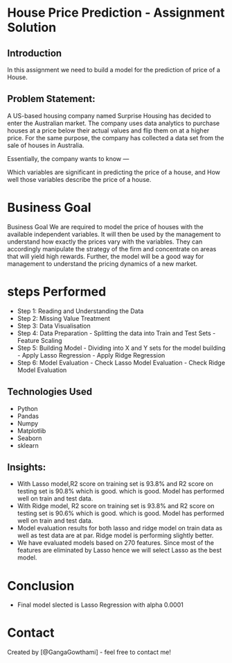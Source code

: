 #  House Price Prediction - Assignment Solution 

## Introduction
In this assignment we need to build a model for the prediction of price of a House.



## Problem Statement:

A US-based housing company named Surprise Housing has decided to enter the Australian market. The company uses data analytics to purchase houses at a price below their actual values and flip them on at a higher price. For the same purpose, the company has collected a data set from the sale of houses in Australia.

Essentially, the company wants to know —

Which variables are significant in predicting the price of a house, and
How well those variables describe the price of a house.

# Business Goal
Business Goal We are required to model the price of houses with the available independent variables. It will then be used by the management to understand how exactly the prices vary with the variables. They can accordingly manipulate the strategy of the firm and concentrate on areas that will yield high rewards. Further, the model will be a good way for management to understand the pricing dynamics of a new market.


# steps Performed

- Step 1: Reading and Understanding the Data
- Step 2: Missing Value Treatment
- Step 3: Data Visualisation
- Step 4: Data Preparation
      - Splitting the data into Train and Test Sets
      - Feature Scaling
- Step 5: Building Model
       - Dividing into X and Y sets for the model building
       - Apply Lasso Regression
       - Apply Ridge Regression
- Step 6: Model Evaluation
       - Check Lasso Model Evaluation
       - Check Ridge Model Evaluation




## Technologies Used
- Python
- Pandas
- Numpy
- Matplotlib
- Seaborn
- sklearn

## Insights:

- With Lasso model,R2 score on training set is 93.8% and R2 score on testing set is 90.8% which is good. which is good. Model has performed well on train and test data.
- With Ridge model, R2 score on training set is 93.8% and R2 score on testing set is 90.6% which is good. which is good. Model has performed well on train and test data.
- Model evaluation results for both lasso and ridge model on train data as well as test data are at par. Ridge model is performing slightly better.
- We have evaluated models based on 270 features. Since most of the features are eliminated by Lasso hence we will select Lasso as the best model.

# Conclusion
- Final model slected is Lasso Regression with alpha 0.0001

# Contact
Created by [@GangaGowthami] - feel free to contact me!

